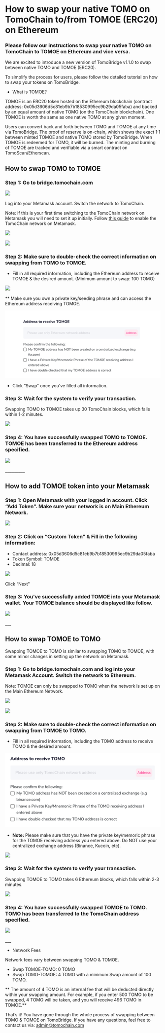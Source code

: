 # How to swap your native TOMO on TomoChain to/from TOMOE \(ERC20\) on Ethereum

### Please follow our instructions to swap your native TOMO on TomoChain to TOMOE on Ethereum and vice versa. 

We are excited to introduce a new version of TomoBridge v1.1.0 to swap between native TOMO and TOMOE \(ERC20\). 

To simplify the process for users, please follow the detailed tutorial on how to swap your tokens on TomoBridge.  


* What is TOMOE?

TOMOE is an ERC20 token hosted on the Ethereum blockchain \(contract address: 0x05d3606d5c81eb9b7b18530995ec9b29da05faba\) and backed by an equal amount of native TOMO \(on the TomoChain blockchain\). One TOMOE is worth the same as one native TOMO at any given moment.   


Users can convert back and forth between TOMO and TOMOE at any time via TomoBridge. The proof of reserve is on-chain, which shows the exact 1:1 between minted TOMOE and native TOMO stored by TomoBridge. When TOMOE is redeemed for TOMO, it will be burned. The minting and burning of TOMOE are tracked and verifiable via a smart contract on TomoScan/Etherscan.  


## How to swap TOMO to TOMOE

### Step 1: Go to bridge.tomochain.com  

![](https://lh3.googleusercontent.com/Y3Cx4DQbiqdgqW3F4YKPqd39MFLeJ01i5Dy64War7sfATuDvEuslhT1uXDJ89pa7M7d5i5NloGlwR0rmg45cTjgprn9l9deqEn6a9AXT3qNpmz_q3tWLEkOKKp2ljnRbkTLQin5n)

Log into your Metamask account. Switch the network to TomoChain. 

Note: if this is your first time switching to the TomoChain network on Metamask you will need to set it up initially. Follow [this guide](https://docs.tomochain.com/general/how-to-connect-to-tomochain-network/metamask) to enable the TomoChain network on Metamask.   


![](https://lh5.googleusercontent.com/njLdwcgDxhVmwJkymQOGRxLZ0LxtchjRsvU3Eb1SJHTC6HPrlvJyrZCZYWBQ6JKO8UgdHJXafTAwVRhmYp0mRbKy41COQ9Se7_Y-aNNvgZ03PNaSoQb5Qx_JUXhWp_iQfIdWRzG3)

![](https://lh5.googleusercontent.com/W28ZS3KDdRvyBOU4cjxwFF0XB85mNkMJunyD7DmSpoP3julAhgRzesndX4L8i07OBDzPtazMnOKC4l56xPYIFcL9Eeh6N7XYYab_shZyT1BQpXpmov3p6cJLr1YKK_pqakatNPXa)

### Step 2: Make sure to double-check the correct information on swapping from TOMO to TOMOE. 

* Fill in all required information, including the Ethereum address to receive TOMOE & the desired amount. \(Minimum amount to swap: 100 TOMO\) 

![](https://lh3.googleusercontent.com/J9H6fJYrNlG7wL8GdRb1G90jbMLcUVGM1_3VdiU58sM309AFgTTN0WyuFpFjIiTU2-bzqKbR0bl155rAo8Xh0ikwhgou6isQLaSI029rBfDO-Q53GxvoVq86X38iZwADsapDsatN)

\*\* Make sure you own a private key/seeding phrase and can access the Ethereum address receiving TOMOE.   


![](../../../.gitbook/assets/screen-shot-2020-10-01-at-4.50.46-pm.png)

* Click “Swap" once you've filled all information. 

### Step 3: Wait for the system to verify your transaction. 

Swapping TOMO to TOMOE takes up 30 TomoChain blocks, which falls within 1-2 minutes.   


![](https://lh4.googleusercontent.com/7bbOPIx-miarZnb5Nod9Nxr7j3zyJODyVbor53Rvl9K2UV24l0H9ya_EIoA63Q3Br1I4OYNmSiaDrdLDEf3o7Br_6rYDLa4KbISYoAgPexKTcwSLqF0YJHOvx3FE83bN9gUCw7GB)

### Step 4: You have successfully swapped TOMO to TOMOE. TOMOE has been transferred to the Ethereum address specified.  

![](https://lh6.googleusercontent.com/Ytywdysd_0cfNgjMRzXUlRztOAoITjocsqUv5XB1t4MQwNgVTd2570IerhXNLyxzA_1KBZym_lL6dOr_35oi80YffsVE6aa4IzWogpHiJUVQXho8Vk52RdvvKJi3Z3TONYHNfp73)

\_\_\_\_\_\_\_\_\_\_  


## How to add TOMOE token into your Metamask 

### Step 1: Open Metamask with your logged in account. Click “Add Token". Make sure your network is on Main Ethereum Network.  

![](https://lh5.googleusercontent.com/vCt1UWVEB60WQgIbo-cvjzvk0ee-e8N7uxmegsvZ9emrAzIfmI90sBTOUgGSFc9v1CkOaDGv7VQY4TObO5Vgckqi0DnvOJH9tkLaYbqHnEp1OOoF2t-OI1RefXswnjG-kp_yvtjA)

### Step 2: Click on “Custom Token" & Fill in the following information: 

* Contact address: 0x05d3606d5c81eb9b7b18530995ec9b29da05faba
* Token Symbol: TOMOE
* Decimal: 18 

![](https://lh3.googleusercontent.com/f_7cT8juZORzvUmbplo7fsvMnJav2_3puqCrJKyfUfC52kkEaiX7PmQAgBXofwafBuBbZD5cgq_OldVLAShOlL4sc1zvnWpezl51aGnzggJeRCTyKk9Ktfyp8Z82wA4pKqqaiZ9O)

Click “Next"   


### Step 3: You've successfully added TOMOE into your Metamask wallet. Your TOMOE balance should be displayed like follow.  

![](https://lh5.googleusercontent.com/CFCcZBWoTMsAP5uCNEZYZhiiw_QATzNhjkBczeCQpYcnlVY8DMF-qHuSX0bNfRsW4GarPFaHuwhe00lNsU0H63ANPvJcZF3Q4fLE2F4ChPAsvYoBArhSlCTf99vqvg62nzoNfiJX)

\_\_\_   


## How to swap TOMOE to TOMO

Swapping TOMOE to TOMO is similar to swapping TOMO to TOMOE, with some minor changes in setting up the network on Metamask.   


### Step 1: Go to bridge.tomochain.com and log into your Metamask Account. Switch the network to Ethereum.  

Note: TOMOE can only be swapped to TOMO when the network is set up on the Main Ethereum Network.

![](https://lh5.googleusercontent.com/N6WMOfUZlj5FVKw_lOf_pA8Dcru0uIQkwI-Vl1TZ05OSYt4ra_fODAm5JldfZfmKKiv8HHmi4b2PHtzuJhQ6lG4hpapfVOytdeHlalsC6U1zfuK1GO2UT9jdtGgxmoDNuMK6wrSF)

![](https://lh3.googleusercontent.com/De1GDzv3koBWGa4c2FcK9I1Sb3Kxy5ZX7WS3n4zB9NWtYpJtba_-L7YQCPaBraIQxL6uCefTeoc0tvdrrnYuQj07-q1qM_Ie6xG3Gv3Y6U0pXjfyMvbbMgnnXihO0mPyDk4vBmyq)

### Step 2: Make sure to double-check the correct information on swapping from TOMOE to TOMO. 

* Fill in all required information, including the TOMO address to receive TOMO & the desired amount.

![](../../../.gitbook/assets/screen-shot-2020-10-01-at-4.59.40-pm.png)

* **Note:** Please make sure that you have the private key/memoric phrase for the TOMOE receiving address you entered above. Do NOT use your centralized exchange address \(Binance, Kucoin, etc\).

![](https://lh4.googleusercontent.com/oKQyXIWH0sm0WPcw5Y37BgYHhdfc16nwSAVwANJmcocEMlM2qjRjOCrbFoHBsvjEs2cWlaFmGgHyt6Ss3qAGIbhix7nb6OsM7nmqSZLJOdg8RL7mMRnAdux_rhwRuKkgB5GT2qwJ)

### Step 3: Wait for the system to verify your transaction. 

Swapping TOMOE to TOMO takes 6 Ethereum blocks, which falls within 2-3 minutes.   


![](https://lh6.googleusercontent.com/SWKSrB9clwTkf9uR-itSyHQflwCOseTa5TE6XGPpy5JhvuEozFUabaD5l6UZ4SKMXPoVi7ZrcRvP3d8snOIjy8CaSRyPrxJzYLL_h68pM7uxDzYwzREYkSafSGoHj_EuSvNAVCq_)

### Step 4: You have successfully swapped TOMOE to TOMO. TOMO has been transferred to the TomoChain address specified. 

![](https://lh4.googleusercontent.com/Ih6yPqwlbJ8FNUyNrQvzrkondVkXC8js6G0kpBSQebaSLREXrWtGUYLATo4RMBDQ466-lFjQT3WgxDvhKjaeHCJ5WTpTjIaY-cirhi-OCwG7Yub_jUb0KmD21lsTfmCddzVDbgWH)

\_\_\_   


* Network Fees 

Network fees vary between swapping TOMO & TOMOE. 

* Swap TOMOE-TOMO: 0 TOMO
* Swap TOMO-TOMOE: 4 TOMO with a minimum Swap amount of 100 TOMO.

\*\* The amount of 4 TOMO is an internal fee that will be deducted directly within your swapping amount. For example, if you enter 500 TOMO to be swapped, 4 TOMO will be taken, and you will receive 496 TOMO in TOMOE.\*\*   


That’s it! You have gone through the whole process of swapping between TOMO & TOMOE on TomoBridge. If you have any questions, feel free to contact us via: admin@tomochain.com   
  



